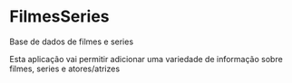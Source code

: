 # FilmesSeries
Base de dados de filmes e series

Esta aplicação vai permitir adicionar uma variedade de informação sobre filmes, series e atores/atrizes

